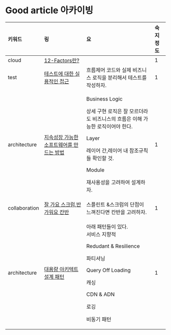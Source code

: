 # Good article 아카이빙

<table>
  <thead>
    <tr>
      <th style="text-align:left">&#xD0A4;&#xC6CC;&#xB4DC;</th>
      <th style="text-align:left">&#xB9C1;</th>
      <th style="text-align:left">&#xC694;</th>
      <th style="text-align:left">&#xC219;&#xC9C0;&#xC815;&#xB3C4;</th>
    </tr>
  </thead>
  <tbody>
    <tr>
      <td style="text-align:left">cloud</td>
      <td style="text-align:left"><a href="https://medium.com/dtevangelist/12-factors-%EB%9E%80-b39c7ef1ed30">12-Factors&#xB780;?</a>
      </td>
      <td style="text-align:left"></td>
      <td style="text-align:left">1</td>
    </tr>
    <tr>
      <td style="text-align:left">test</td>
      <td style="text-align:left"><a href="https://www.reimaginer.me/entry/%ED%85%8C%EC%8A%A4%ED%8A%B8%EC%97%90-%EB%8C%80%ED%95%9C-%EC%8B%A4%EC%9A%A9%EC%A0%81%EC%9D%B8-%EC%A0%91%EA%B7%BC-Humble-Object-Pattern">&#xD14C;&#xC2A4;&#xD2B8;&#xC5D0; &#xB300;&#xD55C; &#xC2E4;&#xC6A9;&#xC801;&#xC778; &#xC811;&#xADFC;</a>
      </td>
      <td style="text-align:left">&#xD750;&#xB984;&#xC81C;&#xC5B4; &#xCF54;&#xB4DC;&#xC640; &#xC2E4;&#xC81C;
        &#xBE44;&#xC988;&#xB2C8;&#xC2A4; &#xB85C;&#xC9C1;&#xC744; &#xBD84;&#xB9AC;&#xD574;&#xC11C;
        &#xD14C;&#xC2A4;&#xD2B8;&#xB97C; &#xC791;&#xC131;&#xD558;&#xC790;.</td>
      <td
      style="text-align:left">1</td>
    </tr>
    <tr>
      <td style="text-align:left">architecture</td>
      <td style="text-align:left"><a href="https://geminikim.medium.com/%EC%A7%80%EC%86%8D-%EC%84%B1%EC%9E%A5-%EA%B0%80%EB%8A%A5%ED%95%9C-%EC%86%8C%ED%94%84%ED%8A%B8%EC%9B%A8%EC%96%B4%EB%A5%BC-%EB%A7%8C%EB%93%A4%EC%96%B4%EA%B0%80%EB%8A%94-%EB%B0%A9%EB%B2%95-97844c5dab63">&#xC9C0;&#xC18D;&#xC131;&#xC7A5; &#xAC00;&#xB2A5;&#xD55C; &#xC18C;&#xD504;&#xD2B8;&#xC6E8;&#xC5B4;&#xB97C; &#xB9CC;&#xB4DC;&#xB294; &#xBC29;&#xBC95;</a>
      </td>
      <td style="text-align:left">
        <p>Business Logic</p>
        <p>&#xC0C1;&#xC138; &#xAD6C;&#xD604; &#xB85C;&#xC9C1;&#xC740; &#xC798; &#xBAA8;&#xB974;&#xB354;&#xB77C;&#xB3C4;
          &#xBE44;&#xC988;&#xB2C8;&#xC2A4;&#xC758; &#xD750;&#xB984;&#xC740; &#xC774;&#xD574;
          &#xAC00;&#xB2A5;&#xD55C; &#xB85C;&#xC9C1;&#xC774;&#xC5B4;&#xC57C; &#xD55C;&#xB2E4;.</p>
        <p></p>
        <p>Layer</p>
        <p>&#xB808;&#xC774;&#xC5B4; &#xAC04;,&#xB808;&#xC774;&#xC5B4; &#xB0B4; &#xCC38;&#xC870;&#xADDC;&#xCE59;&#xB4E4;
          &#xD655;&#xC778;&#xD560; &#xAC83;.</p>
        <p></p>
        <p>Module</p>
        <p>&#xC7AC;&#xC0AC;&#xC6A9;&#xC131;&#xC744; &#xACE0;&#xB824;&#xD558;&#xC5EC;
          &#xC124;&#xACC4;&#xD558;&#xC790;.</p>
      </td>
      <td style="text-align:left">1</td>
    </tr>
    <tr>
      <td style="text-align:left">collaboration</td>
      <td style="text-align:left"><a href="https://pitzcarraldo.medium.com/%EB%B2%88%EC%97%AD-%EC%9E%98-%EA%B0%80%EC%9A%94-%EC%8A%A4%ED%81%AC%EB%9F%BC-%EB%B0%98%EA%B0%80%EC%9B%8C%EC%9A%94-%EC%B9%B8%EB%B0%98-e27d1db15699">&#xC798; &#xAC00;&#xC694; &#xC2A4;&#xD06C;&#xB7FC;,&#xBC18;&#xAC00;&#xC6CC;&#xC694; &#xCE78;&#xBC18;</a>
      </td>
      <td style="text-align:left">&#xC2A4;&#xD50C;&#xB9B0;&#xD2B8; &amp;&#xC2A4;&#xD06C;&#xB7FC;&#xC758;
        &#xB2E8;&#xC810;&#xC774; &#xB290;&#xAEF4;&#xC9C4;&#xB2E4;&#xBA74; &#xCE78;&#xBC18;&#xC744;
        &#xACE0;&#xB824;&#xD558;&#xC790;.</td>
      <td style="text-align:left">1</td>
    </tr>
    <tr>
      <td style="text-align:left">architecture</td>
      <td style="text-align:left"><a href="https://www.slideshare.net/Byungwook/4-61487454">&#xB300;&#xC6A9;&#xB7C9; &#xC544;&#xD0A4;&#xD14D;&#xD2B8; &#xC124;&#xACC4; &#xD328;&#xD134;</a>
      </td>
      <td style="text-align:left">
        <p>&#xC544;&#xB798; &#xD328;&#xD134;&#xB4E4;&#xC774; &#xC788;&#xB2E4;.
          <br
          />&#xC11C;&#xBE44;&#xC2A4; &#xC9C0;&#xD5A5;&#xC801;</p>
        <p>Redudant &amp; Resilience</p>
        <p>&#xD30C;&#xD2F0;&#xC154;&#xB2DD;</p>
        <p>Query Off Loading</p>
        <p>&#xCE90;&#xC2F1;</p>
        <p>CDN &amp; ADN</p>
        <p>&#xB85C;&#xAE45;</p>
        <p>&#xBE44;&#xB3D9;&#xAE30; &#xD328;&#xD134;</p>
      </td>
      <td style="text-align:left">1</td>
    </tr>
  </tbody>
</table>



